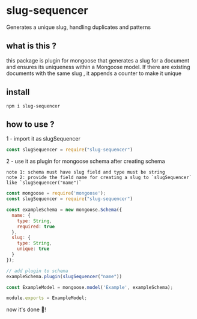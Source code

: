 # slug-sequencer

Generates a unique slug, handling duplicates and patterns

## what is this ?

this package is plugin for mongoose that generates a slug for a document and ensures its uniqueness within a Mongoose model. If there are existing documents with the same slug , it appends a counter to make it unique

## install 

```
npm i slug-sequencer
```

## how to use ?

1 - import it as slugSequencer
```js
const slugSequencer = require("slug-sequencer")
```

2 - use it as plugin for mongoose schema after creating schema

    note 1: schema must have slug field and type must be string
    note 2: provide the field name for creating a slug to `slugSequencer` like `slugSequencer("name")`

```js
const mongoose = require('mongoose');
const slugSequencer = require("slug-sequencer")

const exampleSchema = new mongoose.Schema({
  name: {
    type: String,
    required: true
  },
  slug: {
    type: String,
    unique: true
  }
});

// add plugin to schema
exampleSchema.plugin(slugSequencer("name"))

const ExampleModel = mongoose.model('Example', exampleSchema);

module.exports = ExampleModel;
```
now it's done 🙂!